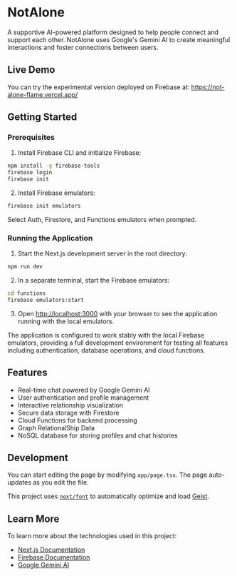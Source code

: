 # NotAlone

A supportive AI-powered platform designed to help people connect and support each other. NotAlone uses Google's Gemini AI to create meaningful interactions and foster connections between users.

## Live Demo

You can try the experimental version deployed on Firebase at: https://not-alone-flame.vercel.app/

## Getting Started

### Prerequisites

1. Install Firebase CLI and initialize Firebase:
```bash
npm install -g firebase-tools
firebase login
firebase init
```

2. Install Firebase emulators:
```bash
firebase init emulators
```
Select Auth, Firestore, and Functions emulators when prompted.

### Running the Application

1. Start the Next.js development server in the root directory:
```bash
npm run dev
```

2. In a separate terminal, start the Firebase emulators:
```bash
cd functions
firebase emulators:start
```

3. Open [http://localhost:3000](http://localhost:3000) with your browser to see the application running with the local emulators.

The application is configured to work stably with the local Firebase emulators, providing a full development environment for testing all features including authentication, database operations, and cloud functions.

## Features

- Real-time chat powered by Google Gemini AI
- User authentication and profile management
- Interactive relationship visualization
- Secure data storage with Firestore
- Cloud Functions for backend processing
- Graph RelationalShip Data
- NoSQL database for storing profiles and chat histories

## Development

You can start editing the page by modifying `app/page.tsx`. The page auto-updates as you edit the file.

This project uses [`next/font`](https://nextjs.org/docs/app/building-your-application/optimizing/fonts) to automatically optimize and load [Geist](https://vercel.com/font).

## Learn More

To learn more about the technologies used in this project:

- [Next.js Documentation](https://nextjs.org/docs)
- [Firebase Documentation](https://firebase.google.com/docs)
- [Google Gemini AI](https://deepmind.google/technologies/gemini/)
